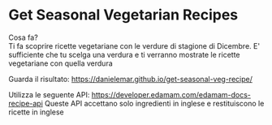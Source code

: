 # Get Seasonal Vegetarian Recipes

Cosa fa?  
Ti fa scoprire ricette vegetariane con le verdure di stagione di Dicembre.
E' sufficiente che tu scelga una verdura e ti verranno mostrate le ricette vegetariane con quella verdura  

Guarda il risultato: https://danielemar.github.io/get-seasonal-veg-recipe/

Utilizza le seguente API: https://developer.edamam.com/edamam-docs-recipe-api
Queste API accettano solo ingredienti in inglese e restituiscono le ricette in inglese


